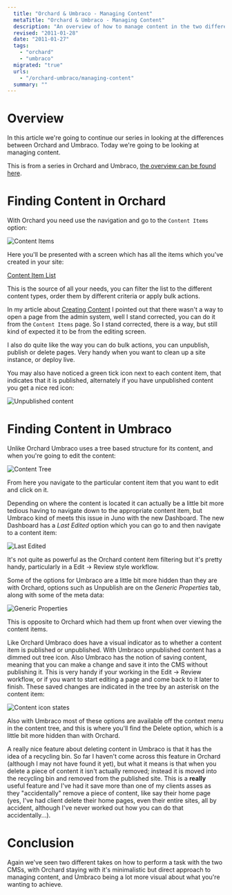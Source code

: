 ```yaml
---
  title: "Orchard & Umbraco - Managing Content"
  metaTitle: "Orchard & Umbraco - Managing Content"
  description: "An overview of how to manage content in the two different CMSs"
  revised: "2011-01-28"
  date: "2011-01-27"
  tags: 
    - "orchard"
    - "umbraco"
  migrated: "true"
  urls: 
    - "/orchard-umbraco/managing-content"
  summary: ""
---
```

# Overview

In this article we're going to continue our series in looking at the differences between Orchard and Umbraco. Today we're going to be looking at managing content.

This is from a series in Orchard and Umbraco, [the overview can be found here][1].

# Finding Content in Orchard

With Orchard you need use the navigation and go to the `Content Items` option:

![Content Items][2]

Here you'll be presented with a screen which has all the items which you've created in your site:

[Content Item List][3]

This is the source of all your needs, you can filter the list to the different content types, order them by different criteria or apply bulk actions.

In my article about [Creating Content][4] I pointed out that there wasn't a way to open a page from the admin system, well I stand corrected, you can do it from the `Content Items` page. So I stand corrected, there is a way, but still kind of expected it to be from the editing screen.

I also do quite like the way you can do bulk actions, you can unpublish, publish or delete pages. Very handy when you want to clean up a site instance, or deploy live.

You may also have noticed a green tick icon next to each content item, that indicates that it is published, alternately if you have unpublished content you get a nice red icon:

![Unpublished content][5]

# Finding Content in Umbraco

Unlike Orchard Umbraco uses a tree based structure for its content, and when you're going to edit the content:

![Content Tree][6]

From here you navigate to the particular content item that you want to edit and click on it.

Depending on where the content is located it can actually be a little bit more tedious having to navigate down to the appropriate content item, but Umbraco kind of meets this issue in Juno with the new Dashboard. The new Dashboard has a *Last Edited* option which you can go to and then navigate to a content item:

![Last Edited][7]

It's not quite as powerful as the Orchard content item filtering but it's pretty handy, particularly in a Edit -> Review style workflow.

Some of the options for Umbraco are a little bit more hidden than they are with Orchard, options such as Unpublish are on the *Generic Properties* tab, along with some of the meta data:

![Generic Properties][8]

This is opposite to Orchard which had them up front when over viewing the content items.

Like Orchard Umbraco does have a visual indicator as to whether a content item is published or unpublished. With Umbraco unpublished content has a dimmed out tree icon. Also Umbraco has the notion of saving content, meaning that you can make a change and save it into the CMS without publishing it. This is very handy if your working in the Edit -> Review workflow, or if you want to start editing a page and come back to it later to finish. These saved changes are indicated in the tree by an asterisk on the content item:

![Content icon states][9]

Also with Umbraco most of these options are available off the context menu in the content tree, and this is where you'll find the Delete option, which is a little bit more hidden than with Orchard.

A really nice feature about deleting content in Umbraco is that it has the idea of a recycling bin. So far I haven't come across this feature in Orchard (although I may not have found it yet), but what it means is that when you delete a piece of content it isn't actually removed; instead it is moved into the recycling bin and removed from the published site. This is a **really** useful feature and I've had it save more than one of my clients asses as they "accidentally" remove a piece of content, like say their home page (yes, I've had client delete their home pages, even their entire sites, all by accident, although I've never worked out how you can do that accidentally...).

# Conclusion

Again we've seen two different takes on how  to perform a task with the two CMSs, with Orchard staying with it's minimalistic but direct approach to managing content, and Umbraco being a lot more visual about what you're wanting to achieve.


  [1]: https://www.aaron-powell.com/orchard-umbraco
  [2]: https://www.aaron-powell.com/get/orchard-umbraco/orchard-content/008.png
  [3]: https://www.aaron-powell.com/get/orchard-umbraco/orchard-content/009.png
  [4]: https://www.aaron-powell.com/orchard-umbraco/creating-content
  [5]: https://www.aaron-powell.com/get/orchard-umbraco/orchard-content/010.png
  [6]: https://www.aaron-powell.com/get/orchard-umbraco/umbraco-content/007.png
  [7]: https://www.aaron-powell.com/get/orchard-umbraco/umbraco-content/008.png
  [8]: https://www.aaron-powell.com/get/orchard-umbraco/umbraco-content/009.png
  [9]: https://www.aaron-powell.com/get/orchard-umbraco/umbraco-content/010.png